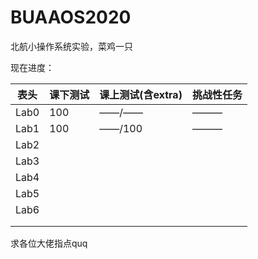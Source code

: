 # BUAAOS2020

北航小操作系统实验，菜鸡一只

现在进度：

|  表头   | 课下测试 | 课上测试(含extra) | 挑战性任务 |
|  :--:  | ----  |  ----  |  ----  |
| Lab0  | 100 | ——/—— | ——— |
| Lab1  | 100 | ——/100 | ——— |
| Lab2 |  |  |  |
| Lab3 |  |  |  |
| Lab4 |  |  |  |
| Lab5 |  |  |  |
| Lab6 |  |  |  |
|  |  |  |  |
|  |  |  |  |



求各位大佬指点quq
